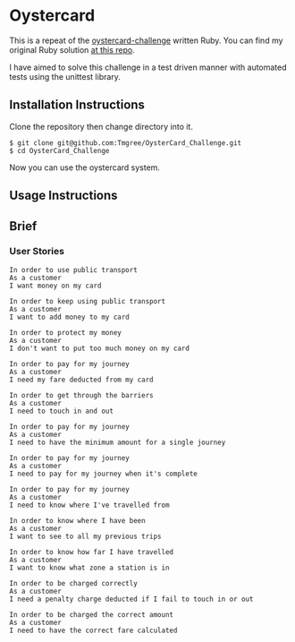 # Oystercard

This is a repeat of the [oystercard-challenge](https://github.com/makersacademy/course/tree/master/oystercard) written Ruby. You can find my original Ruby solution [at this repo](https://github.com/Tmgree/OysterCard).

I have aimed to solve this challenge in a test driven manner with automated tests using the unittest library.

## Installation Instructions

Clone the repository then change directory into it.

```
$ git clone git@github.com:Tmgree/OysterCard_Challenge.git
$ cd OysterCard_Challenge
```

Now you can use the oystercard system.

## Usage Instructions

## Brief



### User Stories

```
In order to use public transport
As a customer
I want money on my card

In order to keep using public transport
As a customer
I want to add money to my card

In order to protect my money
As a customer
I don't want to put too much money on my card

In order to pay for my journey
As a customer
I need my fare deducted from my card

In order to get through the barriers
As a customer
I need to touch in and out

In order to pay for my journey
As a customer
I need to have the minimum amount for a single journey

In order to pay for my journey
As a customer
I need to pay for my journey when it's complete

In order to pay for my journey
As a customer
I need to know where I've travelled from

In order to know where I have been
As a customer
I want to see to all my previous trips

In order to know how far I have travelled
As a customer
I want to know what zone a station is in

In order to be charged correctly
As a customer
I need a penalty charge deducted if I fail to touch in or out

In order to be charged the correct amount
As a customer
I need to have the correct fare calculated
```

